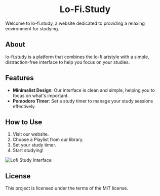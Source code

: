 

<h1 align="center">Lo-Fi.Study</h1>
</p>

Welcome to lo-fi.study, a website dedicated to providing a relaxing environment for studying.

## About

lo-fi.study is a platform that combines the lo-fi artstyle with a simple, distraction-free interface to help you focus on your studies.

## Features

- **Minimalist Design**: Our interface is clean and simple, helping you to focus on what's important.
- **Pomodoro Timer**: Set a study timer to manage your study sessions effectively.

## How to Use

1. Visit our website.
2. Choose a Playlist  from our library.
3. Set your study timer.
4. Start studying!

![Lofi Study Interface](https://github.com/mauricekleindienst/Lofistudynext/blob/master/public/cover.png)

## License

This project is licensed under the terms of the MIT license.
